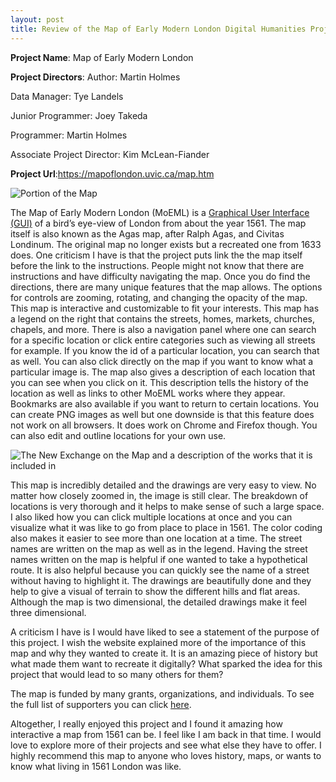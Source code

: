 ```yaml
---
layout: post
title: Review of the Map of Early Modern London Digital Humanities Project
---
```


**Project Name**: Map of Early Modern London

**Project Directors**: 
Author: Martin Holmes

Data Manager: Tye Landels

Junior Programmer: Joey Takeda

Programmer: Martin Holmes

Associate Project Director: Kim McLean-Fiander

**Project Url**:https://mapoflondon.uvic.ca/map.htm

![Portion of the Map](https://ashleymentz.github.io/ashleymentzblog/images/PortionofMap.png)

The Map of Early Modern London (MoEML) is a [Graphical User Interface (GUI)](https://www.omnisci.com/technical-glossary/graphical-user-interface) of a bird’s eye-view of London from about the year 1561. The map itself is also known as the Agas map, after Ralph Agas, and Civitas Londinum. The original map no longer exists but a recreated one from 1633 does.  One criticism I have is that the project puts link the the map itself before the link to the instructions. People might not know that there are instructions and have difficulty navigating the map. Once you do find the directions, there are many unique features that the map allows. The options for controls are zooming, rotating, and changing the opacity of the map. This map is interactive and customizable to fit your interests. This map has a legend on the right that contains the streets, homes, markets, churches, chapels, and more. There is also a navigation panel where one can search for a specific location or click entire categories such as viewing all streets for example. If you know the id of a particular location, you can search that as well. You can also click directly on the map if you want to know what a particular image is. The map also gives a description of each location that you can see when you click on it. This description tells the history of the location as well as links to other MoEML works where they appear. Bookmarks are also available if you want to return to certain locations. You can create PNG images as well but one downside is that this feature does not work on all browsers. It does work on Chrome and Firefox though. You can also edit and outline locations for your own use.
  
![The New Exchange on the Map and a description of the works that it is included in](https://ashleymentz.github.io/ashleymentzblog/images/NewExchange.png)
  
This map is incredibly detailed and the drawings are very easy to view. No matter how closely zoomed in, the image is still clear. The breakdown of locations is very thorough and it helps to make sense of such a large space. I also liked how you can click multiple locations at once and you can visualize what it was like to go from place to place in 1561. The color coding also makes it easier to see more than one location at a time. The street names are written on the map as well as in the legend. Having the street names written on the map is helpful if one wanted to take a hypothetical route. It is also helpful because you can quickly see the name of a street without having to highlight it. The drawings are beautifully done and they help to give a visual of terrain to show the different hills and flat areas. Although the map is two dimensional, the detailed drawings make it feel three dimensional.
  
A criticism I have is I would have liked to see a statement of the purpose of this project. I wish the website explained more of the importance of this map and why they wanted to create it. It is an amazing piece of history but what made them want to recreate it digitally? What sparked the idea for this project that would lead to so many others for them?

The map is funded by many grants, organizations, and individuals. To see the full list of supporters you can click [here](https://mapoflondon.uvic.ca/acknowledgements.htm).
  
Altogether, I really enjoyed this project and I found it amazing how interactive a map from 1561 can be. I feel like I am back in that time. I would love to explore more of their projects and see what else they have to offer. I highly recommend this map to anyone who loves history, maps, or wants to know what living in 1561 London was like.


